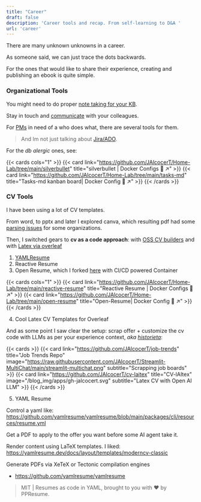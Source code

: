 ```yaml
---
title: "Career"
draft: false
description: 'Career tools and recap. From self-learning to D&A '
url: 'career'
---
```


There are many unknown unknowns in a career.

As someone said, we can just trace the dots backwards.

For the ones that would like to share their experience, creating and publishing an ebook is quite simple.

### Organizational Tools

You might need to do proper [note taking for your KB](https://jalcocert.github.io/JAlcocerT/knowledge-management/).

Stay in touch and [communicate](https://jalcocert.github.io/JAlcocerT/communication-management/) with your colleagues.

For [PMs](https://jalcocert.github.io/JAlcocerT/selfhosting-pm-tools-docker/) in need of a who does what, there are several tools for them.

> And Im not just talking about [Jira/ADO](https://jalcocert.github.io/JAlcocerT/jira-data-model-with-ai/).

For the *db alergic* ones, see:

{{< cards cols="1" >}}
  {{< card link="https://github.com/JAlcocerT/Home-Lab/tree/main/silverbullet" title="silverbullet | Docker Configs 🐋 ↗" >}}
  {{< card link="https://github.com/JAlcocerT/Home-Lab/tree/main/tasks-md" title="Tasks-md kanban board| Docker Config 🐋 ↗" >}}
{{< /cards >}}


### CV Tools

I have been using a lot of CV templates.

From word, to pptx and later I explored canva, which resulting pdf had some [parsing issues](https://fossengineer.com/open-source-curriculum/#checking-how-readable-is-a-cv-template) for some organizations.

Then, I switched gears to **cv as a code approach**: with [OSS CV builders](https://fossengineer.com/open-source-curriculum/) and with [Latex via overleaf](https://jalcocert.github.io/JAlcocerT/when-to-apply-for-a-job/#cv-as-a-code)

1. [YAMLResume](#yaml-resume)
2. Reactive Resume
3. Open Resume, which I forked [here](https://github.com/JAlcocerT/open-resume) with CI/CD powered Container

{{< cards cols="1" >}}
  {{< card link="https://github.com/JAlcocerT/Home-Lab/tree/main/reactive-resume" title="Reactive Resume | Docker Configs 🐋 ↗" >}}
  {{< card link="https://github.com/JAlcocerT/Home-Lab/tree/main/open-resume" title="Open-Resume| Docker Config 🐋 ↗" >}}
{{< /cards >}}

4. Cool Latex CV Templates for Overleaf

And as some point I saw clear the setup: scrap offer + customize the cv code with LLMs as per your experience context, *aka [historieta](https://jalcocert.github.io/JAlcocerT/when-to-apply-for-a-job/#historieta)*:

{{< cards >}}
  {{< card link="https://github.com/JAlcocerT/job-trends" title="Job Trends Repo" image="https://raw.githubusercontent.com/JAlcocerT/Streamlit-MultiChat/main/streamlit-multichat.png" subtitle="Scrapping job boards" >}}
  {{< card link="https://github.com/JAlcocerT/cv-laitex" title="CV-lAItex" image="/blog_img/apps/gh-jalcocert.svg" subtitle="Latex CV with Open AI LLM" >}}
{{< /cards >}}

5. YAML Resume

Control a yaml like: https://github.com/yamlresume/yamlresume/blob/main/packages/cli/resources/resume.yml

Get a PDF to apply to the offer you want before some AI agent take it.

Render content using LaTeX templates. I liked: https://yamlresume.dev/docs/layout/templates/moderncv-classic

Generate PDFs via XeTeX or Tectonic compilation engines

* https://github.com/yamlresume/yamlresume

> MIT |  Resumes as code in YAML, brought to you with ❤️ by PPResume. 